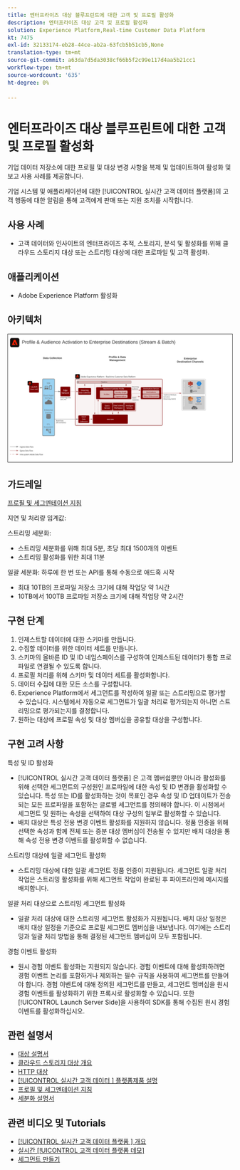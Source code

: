 ```yaml
---
title: 엔터프라이즈 대상 블루프린트에 대한 고객 및 프로필 활성화
description: 엔터프라이즈 대상 고객 및 프로필 활성화
solution: Experience Platform,Real-time Customer Data Platform
kt: 7475
exl-id: 32133174-eb28-44ce-ab2a-63fcb5b51cb5,None
translation-type: tm+mt
source-git-commit: a63da7d5da3038cf66b5f2c99e117d4aa5b21cc1
workflow-type: tm+mt
source-wordcount: '635'
ht-degree: 0%

---
```


# 엔터프라이즈 대상 블루프린트에 대한 고객 및 프로필 활성화

기업 데이터 저장소에 대한 프로필 및 대상 변경 사항을 복제 및 업데이트하여 활성화 및 보고 사용 사례를 제공합니다.<!-- This sentence is difficult to mentally process because there's no verb. Describe what the customer can do with this feature. The first paragraph on a page should not be an abstract description.-->

기업 시스템 및 애플리케이션에 대한 [!UICONTROL 실시간 고객 데이터 플랫폼]의 고객 행동에 대한 알림을 통해 고객에게 판매 또는 지원 조치를 시작합니다.<!-- What kinds of sales or support actions? You might add a "For example...." The content in these blueprints should be more simple and friendly.-->

## 사용 사례

* 고객 데이터와 인사이트의 엔터프라이즈 추적, 스토리지, 분석 및 활성화를 위해 클라우드 스토리지 대상 또는 스트리밍 대상에 대한 프로파일 및 고객 활성화.

## 애플리케이션

* Adobe Experience Platform 활성화

## 아키텍처

<img src="assets/enterprise_destination.svg" alt="기업 활성화 시나리오를 위한 참조 아키텍처" style="border:1px solid #4a4a4a" />

## 가드레일

[프로필 및 세그멘테이션 지침](https://experienceleague.adobe.com/docs/experience-platform/profile/guardrails.html?lang=en)

지연 및 처리량 임계값:

스트리밍 세분화:

* 스트리밍 세분화를 위해 최대 5분, 초당 최대 1500개의 이벤트
* 스트리밍 활성화를 위한 최대 11분

일괄 세분화:
하루에 한 번 또는 API를 통해 수동으로 애드혹 시작

* 최대 10TB의 프로파일 저장소 크기에 대해 작업당 약 1시간
* 10TB에서 100TB 프로파일 저장소 크기에 대해 작업당 약 2시간

## 구현 단계

1. 인제스트할 데이터에 대한 스키마를 만듭니다.<!-- Cross-references to these topics would be helpful -->
1. 수집할 데이터를 위한 데이터 세트를 만듭니다.
1. 스키마의 올바른 ID 및 ID 네임스페이스를 구성하여 인제스트된 데이터가 통합 프로파일로 연결될 수 있도록 합니다.
1. 프로필 처리를 위해 스키마 및 데이터 세트를 활성화합니다.
1. 데이터 수집에 대한 모든 소스를 구성합니다.
1. Experience Platform에서 세그먼트를 작성하여 일괄 또는 스트리밍으로 평가할 수 있습니다. 시스템에서 자동으로 세그먼트가 일괄 처리로 평가되는지 아니면 스트리밍으로 평가되는지를 결정합니다.
1. 원하는 대상에 프로필 속성 및 대상 멤버십을 공유할 대상을 구성합니다.

## 구현 고려 사항

특성 및 ID 활성화

* [!UICONTROL 실시간 고객 데이터 플랫폼] 은 고객 멤버쉽뿐만 아니라 활성화를 위해 선택한 세그먼트의 구성원인 프로파일에 대한 속성 및 ID 변경을 활성화할 수 있습니다. 특성 또는 ID를 활성화하는 것이 목표인 경우 속성 및 ID 업데이트가 전송되는 모든 프로파일을 포함하는 글로벌 세그먼트를 정의해야 합니다. 이 시점에서 세그먼트 및 원하는 속성을 선택하여 대상 구성의 일부로 활성화할 수 있습니다.
* 배치 대상은 특성 전용 변경 이벤트 활성화를 지원하지 않습니다. 정품 인증을 위해 선택한 속성과 함께 전체 또는 증분 대상 멤버십이 전송될 수 있지만 배치 대상을 통해 속성 전용 변경 이벤트를 활성화할 수 없습니다.

스트리밍 대상에 일괄 세그먼트 활성화

* 스트리밍 대상에 대한 일괄 세그먼트 정품 인증이 지원됩니다. 세그먼트 일괄 처리 작업은 스트리밍 활성화를 위해 세그먼트 작업이 완료된 후 파이프라인에 메시지를 배치합니다.

일괄 처리 대상으로 스트리밍 세그먼트 활성화

* 일괄 처리 대상에 대한 스트리밍 세그먼트 활성화가 지원됩니다. 배치 대상 일정은 배치 대상 일정을 기준으로 프로필 세그먼트 멤버십을 내보냅니다. 여기에는 스트리밍과 일괄 처리 방법을 통해 결정된 세그먼트 멤버십이 모두 포함됩니다.

경험 이벤트 활성화

* 원시 경험 이벤트 활성화는 지원되지 않습니다. 경험 이벤트에 대해 활성화하려면 경험 이벤트 논리를 포함하거나 제외하는 필수 규칙을 사용하여 세그먼트를 만들어야 합니다. 경험 이벤트에 대해 정의된 세그먼트를 만들고, 세그먼트 멤버십을 원시 경험 이벤트를 활성화하기 위한 프록시로 활성화할 수 있습니다. 또한 [!UICONTROL Launch Server Side]을 사용하여 SDK를 통해 수집된 원시 경험 이벤트를 활성화하십시오.

## 관련 설명서

* [대상 설명서](https://experienceleague.adobe.com/docs/experience-platform/destinations/catalog/overview.html)
* [클라우드 스토리지 대상 개요](https://experienceleague.adobe.com/docs/experience-platform/destinations/catalog/cloud-storage/overview.html?lang=en#catalog)
* [HTTP 대상](https://experienceleague.adobe.com/docs/experience-platform/destinations/catalog/http-destination.html?lang=en#overview)
* [[!UICONTROL 실시간 고객 데이터 ] 플랫폼제품 설명](https://helpx.adobe.com/legal/product-descriptions/real-time-customer-data-platform.html)
* [프로필 및 세그멘테이션 지침](https://experienceleague.adobe.com/docs/experience-platform/profile/guardrails.html?lang=en)
* [세분화 설명서](https://experienceleague.adobe.com/docs/experience-platform/segmentation/api/streaming-segmentation.html)

## 관련 비디오 및 Tutorials

* [[!UICONTROL 실시간 고객 데이터 플랫폼 ] 개요](https://experienceleague.adobe.com/docs/platform-learn/tutorials/application-services/rtcdp/understanding-the-real-time-customer-data-platform.html)
* [실시간  [!UICONTROL 고객 데이터 플랫폼 데모]](https://experienceleague.adobe.com/docs/platform-learn/tutorials/application-services/rtcdp/demo.html)
* [세그먼트 만들기](https://experienceleague.adobe.com/docs/platform-learn/tutorials/segments/create-segments.html)
